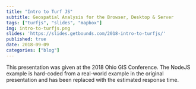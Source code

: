 ```yaml
---
title: "Intro to Turf JS"
subtitle: Geospatial Analysis for the Browser, Desktop & Server
tags: ["turfjs", "slides", "mapbox"]
img: intro-to-turfjs.png
slides: 'https://slides.getbounds.com/2018-intro-to-turfjs/'
published: true
date: 2018-09-09
categories: ["blog"]
---
```

This presentation was given at the 2018 Ohio GIS Conference. The NodeJS example is hard-coded from a real-world example in the original presentation and has been replaced with the estimated response time.
